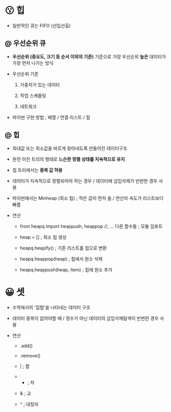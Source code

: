 # 😗 힙

- 일반적인 큐는 FIFO (선입선출)

## @ 우선순위 큐

- **우선순위 (중요도, 크기 등 순서 이외의 기준)** 기준으로 가장 우선순위 **높은** 데이터가 가장 먼저 나가는 방식

- 우선순위 기준

  1. 가중치가 있는 데이터

  2. 작업 스케줄링

  3. 네트워크

- 파이썬 구현 방법 ; 배열 / 연결 리스트 / 힙

## @ 힙

- 최대값 또는 최소값을 바르게 찾아내도록 만들어진 데이터구조

- 완전 이진 트리의 형태로 **느슨한 정렬 상태를 지속적으로 유지**

- 힙 트리에서는 **중복 값 허용**

- 데이터가 지속적으로 정렬되어야 하는 경우 / 데이터에 삽입삭제가 빈번한 경우 사용

- 파이썬에서는 Minheap (최소 힙) ; 작은 값이 먼저 옴 / 연산의 속도가 리스트보다 빠름

- 연산

  - from heapq import heappush, heappop //, ... 다른 함수들 ; 모듈 임포트

  - heap = [] ; 최소 힙 생성

  - heapq.heapify() ; 기존 리스트를 힙으로 변환

  - heapq.heappop(heap) ; 힙에서 원소 삭제

  - heapq.heappush(heap, item) ; 힙에 원소 추가

# 😀 셋

- 수학에서의 '집합'을 나타내는 데이터 구조

- 데이터 중복이 없어야할 때 / 정수가 아닌 데이터의 삽입삭제탐색이 빈번한 경우 사용

- 연산

  - .add()

  - .remove()

  - | ; 합

  - - ; 차

  - & ; 교

  - ^ ; 대칭자